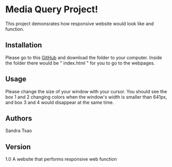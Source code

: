 # Media Query Project!
This project demonsrates how responsive website would look like and function.

## Installation
Please go to this [GitHub](https://github.com/SandraTsao/valero_tsao_1056_Project4) and download the folder to your computer. Inside the folder there would be " index.html " for you to go to the webpages.
## Usage
Please change the size of your window with your cursor. You should see the box 1 and 2 changing colors when the window's width is smaller than 641px, and box 3 and 4 would disappear at the same time.
## Authors
Sandra Tsao 
## Version
1.0 A website that performs responsive web function
